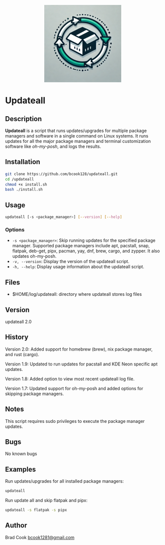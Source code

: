 <p align="center">
  <img src="https://github.com/bcook128/updateall/blob/master/updateall01.webp" alt="Updateall" width="250">
</p>

# Updateall

## Description

**Updateall** is a script that runs updates/upgrades for multiple package managers and software in a single command on Linux systems. It runs updates for all the major package managers and terminal customization software like *oh-my-posh*, and logs the results.

## Installation

```bash
git clone https://github.com/bcook128/updateall.git
cd /updateall
chmod +x install.sh
bash ./install.sh
```

## Usage

```bash
updateall [-s <package_manager>] [--version] [--help]
```

### Options

* ```-s <package_manager>```: Skip running updates for the specified package manager. Supported package managers include apt, pacstall, snap, flatpak, deb-get, pipx, pacman, yay, dnf, brew, cargo, and zypper. It also updates oh-my-posh.
* ```-v, --version```: Display the version of the updateall script.
* ```-h, --help```: Display usage information about the updateall script.

## Files

* $HOME/log/updateall: directory where updateall stores log files

## Version

updateall 2.0

## History

Version 2.0: Added support for homebrew (brew), nix package manager, and rust (cargo).

Version 1.9: Updated to run updates for pacstall and KDE Neon specific apt updates.

Version 1.8: Added option to view most recent updateall log file.

Version 1.7: Updated support for oh-my-posh and added options for skipping package managers.

## Notes

This script requires sudo privileges to execute the package manager updates.

## Bugs

No known bugs

## Examples

Run updates/upgrades for all installed package managers:

```bash
updateall
```

Run update all and skip flatpak and pipx:

```bash
updateall -s flatpak -s pipx
```

## Author

Brad Cook [bcook1281@gmail.com](bcook1281@gmail.com)
